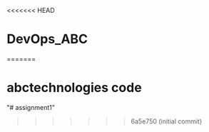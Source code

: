 <<<<<<< HEAD
# DevOps_ABC
=======
# abctechnologies code
"# assignment1" 
>>>>>>> 6a5e750 (initial commit)
